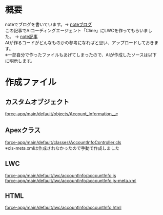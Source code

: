 # 概要
noteでブログを書いています。→ [noteブログ](https://note.com/yumiko_otsuka)
<bR>この記事でAIコーディングエージェント「Cline」にLWCを作ってもらいました。 → [note記事](https://note.com/yumiko_otsuka/n/n6aa5566826a3)
<bR>AIが作るコードがどんなものかの参考になればと思い、アップロードしておきます。
<bR>※一部自分で作ったファイルもあげてしまったので、AIが作成したソースは以下に明示します。
 
# 作成ファイル

## カスタムオブジェクト
[force-app/main/default/objects/Account_Information__c](https://github.com/YumikoOtsuka/AccountInfo/tree/main/force-app/main/default/objects/Account_Information__c)

## Apexクラス
[force-app/main/default/classes/AccountInfoController.cls](https://github.com/YumikoOtsuka/AccountInfo/blob/main/force-app/main/default/classes/AccountInfoController.cls)
<bR>※cls-meta.xmlは作成されなかったので手動で作成しました

## LWC
[force-app/main/default/lwc/accountInfo/accountInfo.js](https://github.com/YumikoOtsuka/AccountInfo/blob/main/force-app/main/default/lwc/accountInfo/accountInfo.js)
<bR>[force-app/main/default/lwc/accountInfo/accountInfo.js-meta.xml](https://github.com/YumikoOtsuka/AccountInfo/blob/main/force-app/main/default/lwc/accountInfo/accountInfo.js-meta.xml)

## HTML
[force-app/main/default/lwc/accountInfo/accountInfo.html](https://github.com/YumikoOtsuka/AccountInfo/blob/main/force-app/main/default/lwc/accountInfo/accountInfo.html)

